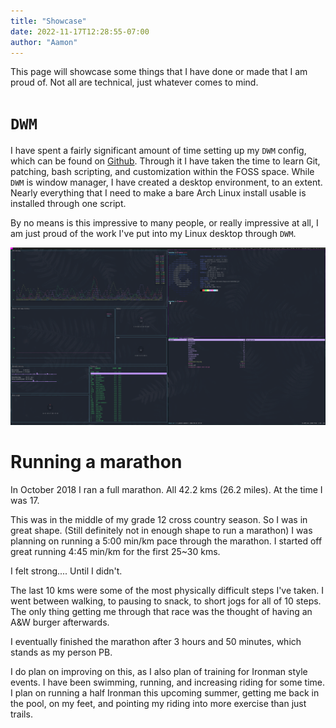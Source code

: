 ```yaml
---
title: "Showcase"
date: 2022-11-17T12:28:55-07:00
author: "Aamon"
---
```


This page will showcase some things that I have done or made that I am proud of.
Not all are technical, just whatever comes to mind.

# `DWM`

I have spent a fairly significant amount of time setting up my `DWM` config, which can be found on [Github](github.aamon.xyz).
Through it I have taken the time to learn Git, patching, bash scripting, and customization within the FOSS space.
While `DWM` is window manager, I have created a desktop environment, to an extent.
Nearly everything that I need to make a bare Arch Linux install usable is installed through one script.

By no means is this impressive to many people, or really impressive at all, I am just proud of the work I've put into my Linux desktop through `DWM`.

![`DWM` screenshot](https://raw.githubusercontent.com/Aamon-Magnusson/AamonDwm/master/GeneralView.png)

# Running a marathon

In October 2018 I ran a full marathon.
All 42.2 kms (26.2 miles).
At the time I was 17.

This was in the middle of my grade 12 cross country season.
So I was in great shape.
(Still definitely not in enough shape to run a marathon)
I was planning on running a 5:00 min/km pace through the marathon.
I started off great running 4:45 min/km for the first 25~30 kms.

I felt strong....
Until I didn't.

The last 10 kms were some of the most physically difficult steps I've taken.
I went between walking, to pausing to snack, to short jogs for all of 10 steps.
The only thing getting me through that race was the thought of having an A&W burger afterwards.

I eventually finished the marathon after 3 hours and 50 minutes, which stands as my person PB.

I do plan on improving on this, as I also plan of training for Ironman style events.
I have been swimming, running, and increasing riding for some time.
I plan on running a half Ironman this upcoming summer, getting me back in the pool, on my feet, and pointing my riding into more exercise than just trails.
